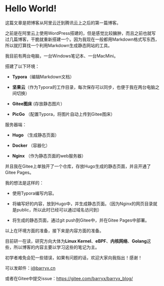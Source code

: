 # Hello World!


这篇文章是把博客从阿里云迁到腾讯云上之后的第一篇博客。

之前是在阿里云上使用WordPress搭建的，但是感觉比较臃肿，而且之前也就写过几篇博客，干脆就重新搭建一个。因为我现在一般都用Markdown格式写东西，所以就打算找一个利用Markdown生成静态网站的工具。

我目前有两台电脑，一台Windows笔记本、一台MacMini。

搭建了以下环境：

- **Typora**（编辑Markdown文档）

- **坚果云**（作为Typora的工作目录，每次保存可以同步，也便于我在两台电脑之间切换）

- **Gitee图床**  (存放静态图片）

- **PicGo** （配置Typora，将图片自动上传到Gitee图床）

服务器端：

- **Hugo** （生成静态页面）

- **Docker** （容器化）

- **Nginx** （作为静态页面的web服务器）

并且我在Gitee上单独开了一个仓库，存放Hugo生成的静态页面，并且开通了Gitee Pages。

我的想法是这样的：

- 使用Typora编写内容。

- 将编写好的内容，放到Hugo中，并生成静态页面。（因为Nginx的网页目录就是public，所以此时已经可以通过域名访问到）

- 将生成的静态页面，通过git push到Gitee中，并在Gitee Pages中部署。

以上在环境方面的准备，接下来是内容方面的准备。

目前研一在读，研究方向大体为**Linux Kernel**、**eBPF**、**内核网络**、**Golang**这些，所以博客的内容主要以学习这些的笔记为主。

初学者难免会犯一些错误，如果有问题的话，欢迎大家向我指出！感谢！

可以发邮件：i@barryx.cn

或者在Gitee中提交issue：https://gitee.com/barryx/barryx_blog/

